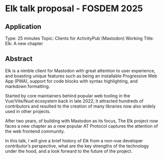 # Elk talk proposal - FOSDEM 2025

## Application
Type: 25 minutes
Topic: Clients for ActivityPub (Mastodon)
Working Title: Elk: A new chapter


## Abstract

Elk is a nimble client for Mastodon with great attention to user experience, and boasting unique features such as being an installable Progressive Web App (PWA), support for code blocks with syntax highlighting, and markdown formatting.

Started by core maintainers behind popular web tooling in the Vue/Vite/Nuxt ecosystem back in late 2022, it attracted hundreds of contributors and resulted to the creation of many libraries now also widely used in other projects.

After two years, of building with Mastodon as its focus, The Elk project now faces a new chapter as a new popular AT Protocol captures the attention of the web frontend community.

In this talk, I will give a brief history of Elk from a non-vue developer contributor’s perspective, what are the key strengths of the technology under the hood, and a look forward to the future of the project.
